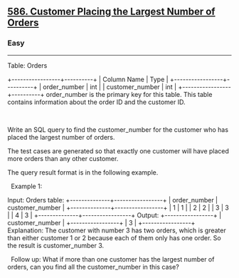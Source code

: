 <h2><a href="https://leetcode.com/problems/customer-placing-the-largest-number-of-orders/?envType=study-plan&id=sql-i">586. Customer Placing the Largest Number of Orders</a></h2><h3>Easy</h3><hr>Table: Orders

+-----------------+----------+
| Column Name     | Type     |
+-----------------+----------+
| order_number    | int      |
| customer_number | int      |
+-----------------+----------+
order_number is the primary key for this table.
This table contains information about the order ID and the customer ID.


 

Write an SQL query to find the customer_number for the customer who has placed the largest number of orders.

The test cases are generated so that exactly one customer will have placed more orders than any other customer.

The query result format is in the following example.

 
Example 1:

Input: 
Orders table:
+--------------+-----------------+
| order_number | customer_number |
+--------------+-----------------+
| 1            | 1               |
| 2            | 2               |
| 3            | 3               |
| 4            | 3               |
+--------------+-----------------+
Output: 
+-----------------+
| customer_number |
+-----------------+
| 3               |
+-----------------+
Explanation: 
The customer with number 3 has two orders, which is greater than either customer 1 or 2 because each of them only has one order. 
So the result is customer_number 3.


 
Follow up: What if more than one customer has the largest number of orders, can you find all the customer_number in this case?
